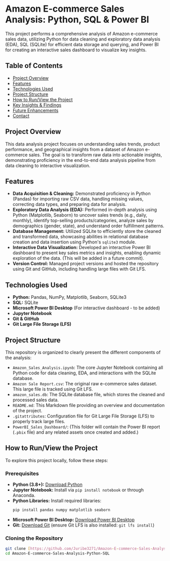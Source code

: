 # Amazon E-commerce Sales Analysis: Python, SQL & Power BI

This project performs a comprehensive analysis of Amazon e-commerce sales data, utilizing Python for data cleaning and exploratory data analysis (EDA), SQL (SQLite) for efficient data storage and querying, and Power BI for creating an interactive sales dashboard to visualize key insights.

## Table of Contents
- [Project Overview](#project-overview)
- [Features](#features)
- [Technologies Used](#technologies-used)
- [Project Structure](#project-structure)
- [How to Run/View the Project](#how-to-runview-the-project)
- [Key Insights & Findings](#key-insights--findings)
- [Future Enhancements](#future-enhancements)
- [Contact](#contact)

## Project Overview

This data analysis project focuses on understanding sales trends, product performance, and geographical insights from a dataset of Amazon e-commerce sales. The goal is to transform raw data into actionable insights, demonstrating proficiency in the end-to-end data analysis pipeline from data cleaning to interactive visualization.

## Features

* **Data Acquisition & Cleaning:** Demonstrated proficiency in Python (Pandas) for importing raw CSV data, handling missing values, correcting data types, and preparing data for analysis.
* **Exploratory Data Analysis (EDA):** Performed in-depth analysis using Python (Matplotlib, Seaborn) to uncover sales trends (e.g., daily, monthly), identify top-selling products/categories, analyze sales by demographics (gender, state), and understand order fulfillment patterns.
* **Database Management:** Utilized SQLite to efficiently store the cleaned and transformed data, showcasing abilities in relational database creation and data insertion using Python's `sqlite3` module.
* **Interactive Data Visualization:** Developed an interactive Power BI dashboard to present key sales metrics and insights, enabling dynamic exploration of the data. (This will be added in a future commit).
* **Version Control:** Managed project versions and hosted the repository using Git and GitHub, including handling large files with Git LFS.

## Technologies Used

* **Python:** Pandas, NumPy, Matplotlib, Seaborn, SQLite3
* **SQL:** SQLite
* **Microsoft Power BI Desktop** (For interactive dashboard - to be added)
* **Jupyter Notebook**
* **Git & GitHub**
* **Git Large File Storage (LFS)**

## Project Structure

This repository is organized to clearly present the different components of the analysis:

* `Amazon_Sales_Analysis.ipynb`: The core Jupyter Notebook containing all Python code for data cleaning, EDA, and interactions with the SQLite database.
* `Amazon Sale Report.csv`: The original raw e-commerce sales dataset. This large file is tracked using Git LFS.
* `amazon_sales.db`: The SQLite database file, which stores the cleaned and processed sales data.
* `README.md`: This Markdown file providing an overview and documentation of the project.
* `.gitattributes`: Configuration file for Git Large File Storage (LFS) to properly track large files.
* `PowerBI_Sales_Dashboard/`: (This folder will contain the Power BI report (`.pbix` file) and any related assets once created and added.)

## How to Run/View the Project

To explore this project locally, follow these steps:

### Prerequisites

* **Python (3.8+):** [Download Python](https://www.python.org/downloads/)
* **Jupyter Notebook:** Install via `pip install notebook` or through Anaconda.
* **Python Libraries:** Install required libraries:
    ```bash
    pip install pandas numpy matplotlib seaborn
    ```
* **Microsoft Power BI Desktop:** [Download Power BI Desktop](https://powerbi.microsoft.com/desktop/)
* **Git:** [Download Git](https://git-scm.com/downloads) (ensure Git LFS is also installed: `git lfs install`)

### Cloning the Repository

```bash
git clone [https://github.com/Juribe3271/Amazon-E-commerce-Sales-Analysis-Python-SQL.git](https://github.com/Juribe3271/Amazon-E-commerce-Sales-Analysis-Python-SQL.git)
cd Amazon-E-commerce-Sales-Analysis-Python-SQL
